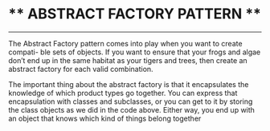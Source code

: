 # ** ABSTRACT FACTORY PATTERN **
------------------------------------

The Abstract Factory pattern comes into play when you want to create compati-
ble sets of objects. If you want to ensure that your frogs and algae don’t end up in the
same habitat as your tigers and trees, then create an abstract factory for each valid
combination.

The important thing about the abstract factory
is that it encapsulates the knowledge of which product types go together. You can
express that encapsulation with classes and subclasses, or you can get to it by storing the
class objects as we did in the code above. Either way, you end up with an object that
knows which kind of things belong together